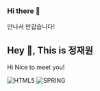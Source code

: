 ### Hi there 👋
만나서 만갑습니다!

## Hey 👋, This is 정재원
<p align='left'>Hi Nice to meet you!</p>

<img alt="HTML5" src ="https://img.shields.io/badge/HTML5-E34F26.svg?&style=flat-square&logo=HTML5&logoColor=white"/>
<img alt="SPRING" src ="https://img.shields.io/badge/SPRING-6DB33F.svg?&style=flat-square&logo=SPRING&logoColor=white"/>


